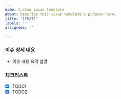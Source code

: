 ```yaml
---
name: Custom issue template
about: Describe this issue template's purpose here.
title: "[FEAT]"
labels: ''
assignees: ''

---
```


### 이슈 상세 내용
- 이슈 내용 요약 설명

### 체크리스트
- [x] TODO1
- [x] TODO2
